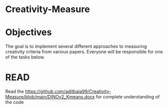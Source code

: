 # Creativity-Measure

# Objectives 
The goal is to implement several different approaches to measuring creativity criteria from various papers. Everyone will be responsible for one of the tasks below.



# READ
Read the https://github.com/aditbala99/Creativity-Measure/blob/main/DINOv2_Kmeans.docx for complete understanding of the code
